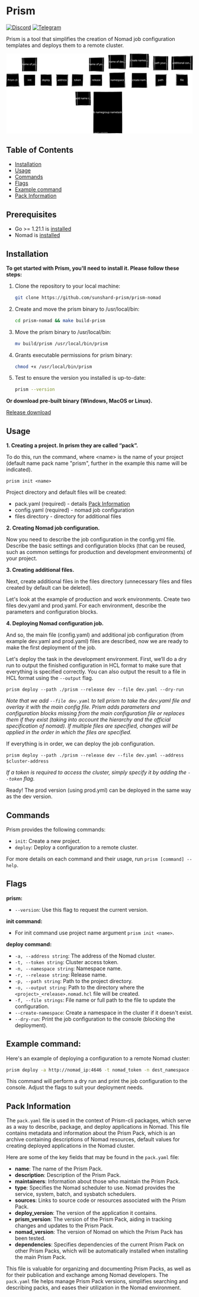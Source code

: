 # Prism

[![Discord](https://img.shields.io/badge/prism-cli.svg?style=flat&logo=discord)](https://discord.gg/fSvtfPTrud)
[![Telegram](https://img.shields.io/badge/Telegram-Join%20Chat-blue?logo=telegram)](https://t.me/+Ubx2ygV2rd4yNzUy)

Prism is a tool that simplifies the creation of Nomad job configuration templates and deploys them to a remote cluster.

![Scheme of work Prism cli](docs/prism.svg)

## Table of Contents

- [Installation](#installation)
- [Usage](#usage)
- [Commands](#commands)
- [Flags](#flags)
- [Example command](#example-command)
- [Pack Information](#pack-information)

## Prerequisites

+ Go >= 1.21.1 is [installed](https://go.dev/doc/install)
+ Nomad is [installed](https://developer.hashicorp.com/nomad/tutorials/get-started/gs-install)

## Installation

**To get started with Prism, you'll need to install it. Please follow these steps:**

1. Clone the repository to your local machine:
   ```bash
   git clone https://github.com/sunshard-prism/prism-nomad
   ```

2. Create and move the prism binary to /usr/local/bin:
   ```bash
   cd prism-nomad && make build-prism
   ```

3. Move the prism binary to /usr/local/bin:
   ```bash
   mv build/prism /usr/local/bin/prism
   ```

4. Grants executable permissions for prism binary:
   ```bash
   chmod +x /usr/local/bin/prism
   ```

5. Test to ensure the version you installed is up-to-date:
   ```bash
   prism --version
   ```

**Or download pre-built binary (Windows, MacOS or Linux).**

[Release download](https://github.com/sunshard-prism/prism-nomad/releases)

## Usage

**1. Creating a project. In prism they are called “pack”.**

   To do this, run the command, where \<name> is the name of your project (default name pack name "prism", further in the example this name will be indicated).
   ```
   prism init <name>
   ```

   Project directory and default files will be created:
   - pack.yaml (required) - details [Pack Information](#pack-information)
   - config.yaml (required) - nomad job configuration
   - files directory - directory for additional files

**2. Creating Nomad job configuration.**

   Now you need to describe the job configuration in the config.yml file. Describe the basic settings and configuration blocks (that can be reused, such as common settings for production and development environments) of your project.

**3. Creating additional files.**

   Next, create additional files in the files directory (unnecessary files and files created by default can be deleted).

   Let's look at the example of production and work environments. Create two files dev.yaml and prod.yaml.
   For each environment, describe the parameters and configuration blocks.

**4. Deploying Nomad configuration job.**

   And so, the main file (config.yaml) and additional job configuration (from example dev.yaml and prod.yaml) files are described, now we are ready to make the first deployment of the job.

   Let's deploy the task in the development environment.
   First, we’ll do a dry run to output the finished configuration in HCL format to make sure that everything is specified correctly.
   You can also output the result to a file in HCL format using the `--output` flag.

   ```
   prism deploy --path ./prism --release dev --file dev.yaml --dry-run
   ```

   *Note that we add `--file dev.yaml` to tell prism to take the dev.yaml file and overlay it with the main config file. Prism adds parameters and configuration blocks missing from the main configuration file or replaces them if they exist (taking into account the hierarchy and the official specification of nomad). If multiple files are specified, changes will be applied in the order in which the files are specified.*

   If everything is in order, we can deploy the job configuration.
   
   ```
   prism deploy --path ./prism --release dev --file dev.yaml --address $cluster-address
   ```

   *If a token is required to access the cluster, simply specify it by adding the `--token` flag.*

   Ready! The prod version (using prod.yml) can be deployed in the same way as the dev version.

## Commands

Prism provides the following commands:

- `init`: Create a new project.
- `deploy`: Deploy a configuration to a remote cluster.

For more details on each command and their usage, run `prism [command] --help`.

## Flags

**prism:**
- `--version`: Use this flag to request the current version.

**init command:**
- For init command use project name argument `prism init <name>`.

**deploy command:**
- `-a, --address string`: The address of the Nomad cluster.
- `-t, --token string`: Cluster access token.
- `-n, --namespace string`: Namespace name.
- `-r, --release string`: Release name.
- `-p, --path string`: Path to the project directory.
- `-o, --output string`: Path to the directory where the `<project>_<release>.nomad.hcl` file will be created.
- `-f, --file strings`: File name or full path to the file to update the configuration.
- `--create-namespace`: Create a namespace in the cluster if it doesn't exist.
- `--dry-run`: Print the job configuration to the console (blocking the deployment).

## Example command:

Here's an example of deploying a configuration to a remote Nomad cluster:

```bash
prism deploy -a http://nomad_ip:4646 -t nomad_token -n dest_namespace -r name_of_release -p /path/to/prismpack 
```

This command will perform a dry run and print the job configuration to the console. Adjust the flags to suit your deployment needs.

## Pack Information

The `pack.yaml` file is used in the context of Prism-cli packages, which serve as a way to describe, package, and deploy applications in Nomad.
This file contains metadata and information about the Prism Pack, which is an archive containing descriptions of Nomad resources, default values for creating deployed applications in the Nomad cluster.

Here are some of the key fields that may be found in the `pack.yaml` file:

- **name**: The name of the Prism Pack.
- **description**: Description of the Prism Pack.
- **maintainers**: Information about those who maintain the Prism Pack.
- **type**: Specifies the Nomad scheduler to use. Nomad provides the service, system, batch, and sysbatch schedulers.
- **sources**: Links to source code or resources associated with the Prism Pack.
- **deploy_version**: The version of the application it contains.
- **prism_version**: The version of the Prism Pack, aiding in tracking changes and updates to the Prism Pack.
- **nomad_version**: The version of Nomad on which the Prism Pack has been tested.
- **dependencies**: Specifies dependencies of the current Prism Pack on other Prism Packs, which will be automatically installed when installing the main Prism Pack.

This file is valuable for organizing and documenting Prism Packs, as well as for their publication and exchange among Nomad developers.
The `pack.yaml` file helps manage Prism Pack versions, simplifies searching and describing packs, and eases their utilization in the Nomad environment.